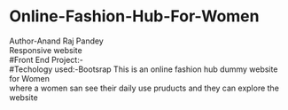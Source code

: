 # Online-Fashion-Hub-For-Women<br>
Author-Anand Raj Pandey<br>
Responsive website <br>
#Front End Project:-<br>
#Techology used:-Bootsrap
This is an online fashion hub dummy website for Women<br>
where a women san see their daily use pruducts and they can explore the website
 
